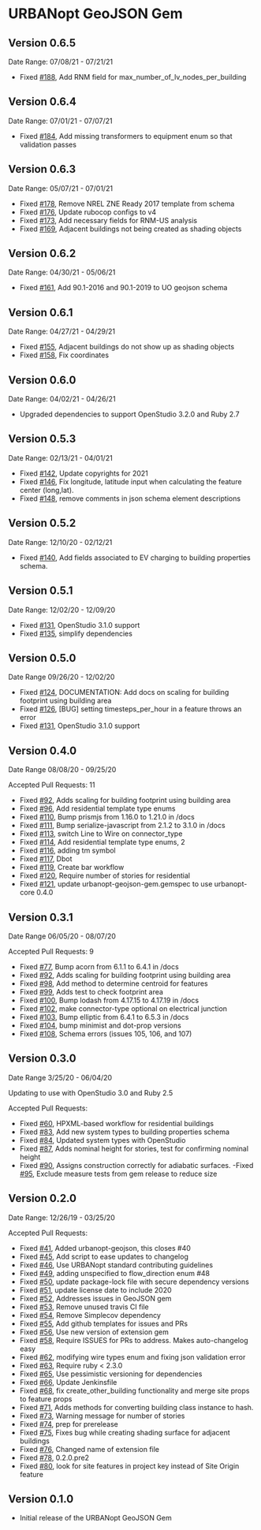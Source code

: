 # URBANopt GeoJSON Gem

## Version 0.6.5
Date Range: 07/08/21 - 07/21/21

- Fixed [#188]( https://github.com/urbanopt/urbanopt-geojson-gem/issues/188 ), Add RNM field for max_number_of_lv_nodes_per_building

## Version 0.6.4
Date Range: 07/01/21 - 07/07/21

- Fixed [#184](https://github.com/urbanopt/urbanopt-geojson-gem/issues/184), Add missing transformers to equipment enum so that validation passes

## Version 0.6.3
Date Range: 05/07/21 - 07/01/21

- Fixed [#178](https://github.com/urbanopt/urbanopt-geojson-gem/issues/178), Remove NREL ZNE Ready
  2017 template from schema
- Fixed [#176](https://github.com/urbanopt/urbanopt-geojson-gem/issues/176), Update rubocop configs to v4
- Fixed [#173](https://github.com/urbanopt/urbanopt-geojson-gem/issues/173), Add necessary fields
  for RNM-US analysis
- Fixed [#169](https://github.com/urbanopt/urbanopt-geojson-gem/issues/169), Adjacent buildings not being created as shading objects


## Version 0.6.2
Date Range: 04/30/21 - 05/06/21

- Fixed [#161]( https://github.com/urbanopt/urbanopt-geojson-gem/issues/161 ), Add 90.1-2016 and 90.1-2019 to UO geojson schema

## Version 0.6.1

Date Range: 04/27/21 - 04/29/21

- Fixed [#155]( https://github.com/urbanopt/urbanopt-geojson-gem/issues/155 ), Adjacent buildings do not show up as shading objects
- Fixed [#158]( https://github.com/urbanopt/urbanopt-geojson-gem/issues/158 ), Fix coordinates

## Version 0.6.0

Date Range: 04/02/21 - 04/26/21

- Upgraded dependencies to support OpenStudio 3.2.0 and Ruby 2.7

## Version 0.5.3

Date Range: 02/13/21 - 04/01/21

- Fixed [#142]( https://github.com/urbanopt/urbanopt-geojson-gem/issues/142 ), Update copyrights for 2021
- Fixed [#146]( https://github.com/urbanopt/urbanopt-geojson-gem/issues/146 ), Fix longitude, latitude input when calculating the feature center (long,lat).
- Fixed [#148]( https://github.com/urbanopt/urbanopt-geojson-gem/issues/148 ), remove comments in json schema element descriptions

## Version 0.5.2

Date Range: 12/10/20 - 02/12/21

- Fixed [#140]( https://github.com/urbanopt/urbanopt-geojson-gem/issues/140 ), Add fields associated to EV charging to building properties schema.

## Version 0.5.1

 Date Range: 12/02/20 - 12/09/20

- Fixed [#131]( https://github.com/urbanopt/urbanopt-geojson-gem/issues/131 ), OpenStudio 3.1.0 support
- Fixed [#135]( https://github.com/urbanopt/urbanopt-geojson-gem/issues/135 ), simplify dependencies

## Version 0.5.0
Date Range 09/26/20 - 12/02/20

- Fixed [#124]( https://github.com/urbanopt/urbanopt-geojson-gem/issues/124 ), DOCUMENTATION: Add docs on scaling for building footprint using building area
- Fixed [#126]( https://github.com/urbanopt/urbanopt-geojson-gem/issues/126 ), [BUG] setting timesteps_per_hour in a feature throws an error
- Fixed [#131]( https://github.com/urbanopt/urbanopt-geojson-gem/issues/131 ), OpenStudio 3.1.0 support

## Version 0.4.0
Date Range 08/08/20 - 09/25/20

Accepted Pull Requests: 11
- Fixed [#92]( https://github.com/urbanopt/urbanopt-geojson-gem/pull/92 ), Adds scaling for building footprint using building area
- Fixed [#96]( https://github.com/urbanopt/urbanopt-geojson-gem/pull/96 ), Add residential template type enums
- Fixed [#110]( https://github.com/urbanopt/urbanopt-geojson-gem/pull/110 ), Bump prismjs from 1.16.0 to 1.21.0 in /docs
- Fixed [#111]( https://github.com/urbanopt/urbanopt-geojson-gem/pull/111 ), Bump serialize-javascript from 2.1.2 to 3.1.0 in /docs
- Fixed [#113]( https://github.com/urbanopt/urbanopt-geojson-gem/pull/113 ), switch Line to Wire on connector_type
- Fixed [#114]( https://github.com/urbanopt/urbanopt-geojson-gem/pull/114 ), Add residential template type enums, 2
- Fixed [#116]( https://github.com/urbanopt/urbanopt-geojson-gem/pull/116 ), adding tm symbol
- Fixed [#117]( https://github.com/urbanopt/urbanopt-geojson-gem/pull/117 ), Dbot
- Fixed [#119]( https://github.com/urbanopt/urbanopt-geojson-gem/pull/119 ), Create bar workflow
- Fixed [#120]( https://github.com/urbanopt/urbanopt-geojson-gem/pull/120 ), Require number of stories for residential
- Fixed [#121]( https://github.com/urbanopt/urbanopt-geojson-gem/pull/121 ), update urbanopt-geojson-gem.gemspec to use urbanopt-core 0.4.0

## Version 0.3.1
Date Range 06/05/20 - 08/07/20

Accepted Pull Requests: 9
- Fixed [#77]( https://github.com/urbanopt/urbanopt-geojson-gem/pull/77 ), Bump acorn from 6.1.1 to 6.4.1 in /docs
- Fixed [#92]( https://github.com/urbanopt/urbanopt-geojson-gem/pull/92 ), Adds scaling for building footprint using building area
- Fixed [#98]( https://github.com/urbanopt/urbanopt-geojson-gem/pull/98 ), Add method to determine centroid for features
- Fixed [#99]( https://github.com/urbanopt/urbanopt-geojson-gem/pull/99 ), Adds test to check footprint area
- Fixed [#100]( https://github.com/urbanopt/urbanopt-geojson-gem/pull/100 ), Bump lodash from 4.17.15 to 4.17.19 in /docs
- Fixed [#102]( https://github.com/urbanopt/urbanopt-geojson-gem/pull/102 ), make connector-type optional on electrical junction
- Fixed [#103]( https://github.com/urbanopt/urbanopt-geojson-gem/pull/103 ), Bump elliptic from 6.4.1 to 6.5.3 in /docs
- Fixed [#104]( https://github.com/urbanopt/urbanopt-geojson-gem/pull/104 ), bump minimist and dot-prop versions
- Fixed [#108]( https://github.com/urbanopt/urbanopt-geojson-gem/pull/108 ), Schema errors (issues 105, 106, and 107)

## Version 0.3.0

Date Range 3/25/20 - 06/04/20

Updating to use with OpenStudio 3.0 and Ruby 2.5

Accepted Pull Requests:
- Fixed [#60]( https://github.com/urbanopt/urbanopt-geojson-gem/pull/60 ), HPXML-based workflow for residential buildings
- Fixed [#83]( https://github.com/urbanopt/urbanopt-geojson-gem/pull/83 ), Add new system types to building properties schema
- Fixed [#84]( https://github.com/urbanopt/urbanopt-geojson-gem/pull/84 ), Updated system types with OpenStudio
- Fixed [#87]( https://github.com/urbanopt/urbanopt-geojson-gem/pull/87 ), Adds nominal height for stories, test for confirming nominal height
- Fixed [#90]( https://github.com/urbanopt/urbanopt-geojson-gem/pull/90 ), Assigns construction correctly for adiabatic surfaces.
-Fixed [#95]( https://github.com/urbanopt/urbanopt-geojson-gem/pull/95 ), Exclude measure tests from gem release to reduce size

## Version 0.2.0

Date Range: 12/26/19 - 03/25/20


Accepted Pull Requests:
- Fixed [#41]( https://github.com/urbanopt/urbanopt-geojson-gem/pull/41 ), Added urbanopt-geojson, this closes #40
- Fixed [#45]( https://github.com/urbanopt/urbanopt-geojson-gem/pull/45 ), Add script to ease updates to changelog
- Fixed [#46]( https://github.com/urbanopt/urbanopt-geojson-gem/pull/46 ), Use URBANopt standard contributing guidelines
- Fixed [#49]( https://github.com/urbanopt/urbanopt-geojson-gem/pull/49 ), adding unspecified to flow_direction enum #48
- Fixed [#50]( https://github.com/urbanopt/urbanopt-geojson-gem/pull/50 ), update package-lock file with secure dependency versions
- Fixed [#51]( https://github.com/urbanopt/urbanopt-geojson-gem/pull/51 ), update license date to include 2020
- Fixed [#52]( https://github.com/urbanopt/urbanopt-geojson-gem/pull/52 ), Addresses issues in GeoJSON gem
- Fixed [#53]( https://github.com/urbanopt/urbanopt-geojson-gem/pull/53 ), Remove unused travis CI file
- Fixed [#54]( https://github.com/urbanopt/urbanopt-geojson-gem/pull/54 ), Remove Simplecov dependency
- Fixed [#55]( https://github.com/urbanopt/urbanopt-geojson-gem/pull/55 ), Add github templates for issues and PRs
- Fixed [#56]( https://github.com/urbanopt/urbanopt-geojson-gem/pull/56 ), Use new version of extension gem
- Fixed [#58]( https://github.com/urbanopt/urbanopt-geojson-gem/pull/58 ), Require ISSUES for PRs to address. Makes auto-changelog easy
- Fixed [#62]( https://github.com/urbanopt/urbanopt-geojson-gem/pull/62 ), modifying wire types enum and fixing json validation
error
- Fixed [#63]( https://github.com/urbanopt/urbanopt-geojson-gem/pull/63 ), Require ruby < 2.3.0
- Fixed [#65]( https://github.com/urbanopt/urbanopt-geojson-gem/pull/65 ), Use pessimistic versioning for dependencies
- Fixed [#66]( https://github.com/urbanopt/urbanopt-geojson-gem/pull/66 ), Update Jenkinsfile
- Fixed [#68]( https://github.com/urbanopt/urbanopt-geojson-gem/pull/68 ), fix create_other_building functionality and merge site props to feature props
- Fixed [#71]( https://github.com/urbanopt/urbanopt-geojson-gem/pull/71 ), Adds methods for converting building class instance to hash.
- Fixed [#73]( https://github.com/urbanopt/urbanopt-geojson-gem/pull/73 ), Warning message for number of stories
- Fixed [#74]( https://github.com/urbanopt/urbanopt-geojson-gem/pull/74 ), prep for prerelease
- Fixed [#75]( https://github.com/urbanopt/urbanopt-geojson-gem/pull/75 ), Fixes bug while creating
  shading surface for adjacent buildings
- Fixed [#76]( https://github.com/urbanopt/urbanopt-geojson-gem/pull/76 ), Changed name of extension file
- Fixed [#78]( https://github.com/urbanopt/urbanopt-geojson-gem/pull/78 ), 0.2.0.pre2
- Fixed [#80]( https://github.com/urbanopt/urbanopt-geojson-gem/pull/80 ), look for site features in project key instead of Site Origin feature

## Version 0.1.0

* Initial release of the URBANopt GeoJSON Gem
